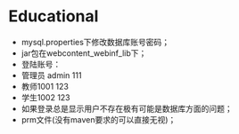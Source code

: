 # Educational
- mysql.properties下修改数据库账号密码；
- jar包在webcontent_webinf_lib下；
- 登陆账号：
- 管理员  admin  111
- 教师1001  123
- 学生1002  123
- 如果登录总是显示用户不存在极有可能是数据库方面的问题；
- prm文件(没有maven要求的可以直接无视)；
